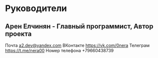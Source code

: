 # Руководители

## Арен Елчинян - Главный программист, Автор проекта

Почта <a2.dev@yandex.com>
ВКонтакте <https://vk.com/0nera>
Телеграм <https://t.me/nera00>
Номер телефона +79660438739
